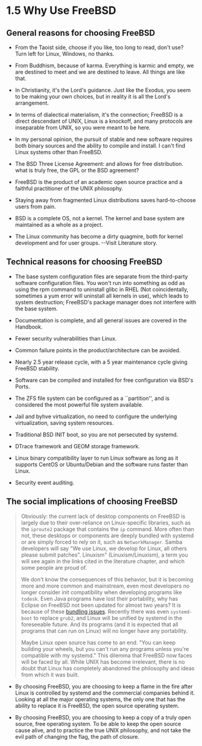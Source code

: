 # 1.5 Why Use FreeBSD

## General reasons for choosing FreeBSD

 - From the Taoist side, choose if you like, too long to read, don't use? Turn left for Linux, Windows, no thanks.

 - From Buddhism, because of karma. Everything is karmic and empty, we are destined to meet and we are destined to leave. All things are like that.

 - In Christianity, it's the Lord's guidance. Just like the Exodus, you seem to be making your own choices, but in reality it is all the Lord's arrangement.

 - In terms of dialectical materialism, it's the connection; FreeBSD is a direct descendant of UNIX, Linux is a knockoff, and many protocols are inseparable from UNIX, so you were meant to be here.

 - In my personal opinion, the pursuit of stable and new software requires both binary sources and the ability to compile and install. I can't find Linux systems other than FreeBSD.

 - The BSD Three License Agreement: and allows for free distribution. what is truly free, the GPL or the BSD agreement?

 - FreeBSD is the product of an academic open source practice and a faithful practitioner of the UNIX philosophy.

 - Staying away from fragmented Linux distributions saves hard-to-choose users from pain.

 - BSD is a complete OS, not a kernel. The kernel and base system are maintained as a whole as a project.

 - The Linux community has become a dirty quagmire, both for kernel development and for user groups. --Visit Literature story.

## Technical reasons for choosing FreeBSD

 - The base system configuration files are separate from the third-party software configuration files. You won't run into something as odd as using the rpm command to uninstall glibc in RHEL (Not coincidentally, sometimes a yum error will uninstall all kernels in use), which leads to system destruction; FreeBSD's package manager does not interfere with the base system.

 - Documentation is complete, and all general issues are covered in the Handbook.

 - Fewer security vulnerabilities than Linux.

 - Common failure points in the product/architecture can be avoided.

 - Nearly 2.5 year release cycle, with a 5 year maintenance cycle giving FreeBSD stability.

 - Software can be compiled and installed for free configuration via BSD's Ports.

 - The ZFS file system can be configured as a ``partition'', and is considered the most powerful file system available.

 - Jail and byhve virtualization, no need to configure the underlying virtualization, saving system resources.

 - Traditional BSD INIT boot, so you are not persecuted by systemd.

 - DTrace framework and GEOM storage framework.

 - Linux binary compatibility layer to run Linux software as long as it supports CentOS or Ubuntu/Debian and the software runs faster than Linux.

 - Security event auditing.

## The social implications of choosing FreeBSD

> Obviously: the current lack of desktop components on FreeBSD is largely due to their over-reliance on Linux-specific libraries, such as the `iproute2` package that contains the `ip` command. More often than not, these desktops or components are deeply bundled with systemd or are simply forced to rely on it, such as `NetworkManager`. Samba developers will say "We use Linux, we develop for Linux, all others please submit patches". Linuxism" (Linuxism/Linuxism), a term you will see again in the links cited in the literature chapter, and which some people are proud of.
> 
> We don't know the consequences of this behavior, but it is becoming more and more common and mainstream, even most developers no longer consider init compatibility when developing programs like `todesk`. Even Java programs have lost their portability, why has Eclipse on FreeBSD not been updated for almost two years? It is because of these [bundling issues](https://git.eclipse.org/r/c/platform/eclipse.platform.swt/+/163641/). Recently there was even `systemd-boot` to replace `grub2`, and Linux will be unified by systemd in the foreseeable future. And its programs (and it is expected that all programs that can run on Linux) will no longer have any portability.
> 
> Maybe Linux open source has come to an end. "You can keep building your wheels, but you can't run any programs unless you're compatible with my systemd." This dilemma that FreeBSD now faces will be faced by all. While UNIX has become irrelevant, there is no doubt that Linux has completely abandoned the philosophy and ideas from which it was built.

 - By choosing FreeBSD, you are choosing to keep a flame in the fire after Linux is controlled by systemd and the commercial companies behind it. Looking at all the major operating systems, the only one that has the ability to replace it is FreeBSD, the open source operating system.

 - By choosing FreeBSD, you are choosing to keep a copy of a truly open source, free operating system. To be able to keep the open source cause alive, and to practice the true UNIX philosophy, and not take the evil path of changing the flag, the path of closure.
